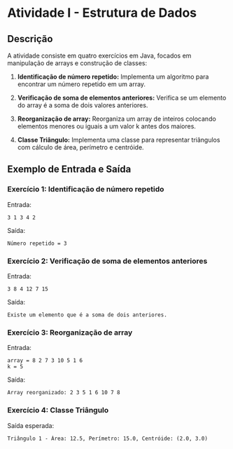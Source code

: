 # Atividade I - Estrutura de Dados

## Descrição
A atividade consiste em quatro exercícios em Java, focados em manipulação de arrays e construção de classes:

1. **Identificação de número repetido:** Implementa um algoritmo para encontrar um número repetido em um array.

2. **Verificação de soma de elementos anteriores:** Verifica se um elemento do array é a soma de dois valores anteriores.

3. **Reorganização de array:** Reorganiza um array de inteiros colocando elementos menores ou iguais a um valor k antes dos maiores.

4. **Classe Triângulo:** Implementa uma classe para representar triângulos com cálculo de área, perímetro e centróide.

## Exemplo de Entrada e Saída

### Exercício 1: Identificação de número repetido
Entrada:
```
3 1 3 4 2
```
Saída:
```
Número repetido = 3
```

### Exercício 2: Verificação de soma de elementos anteriores
Entrada:
```
3 8 4 12 7 15
```
Saída:
```
Existe um elemento que é a soma de dois anteriores.
```

### Exercício 3: Reorganização de array
Entrada:
```
array = 8 2 7 3 10 5 1 6
k = 5
```
Saída:
```
Array reorganizado: 2 3 5 1 6 10 7 8
```

### Exercício 4: Classe Triângulo
Saída esperada:
```
Triângulo 1 - Área: 12.5, Perímetro: 15.0, Centróide: (2.0, 3.0)
```
